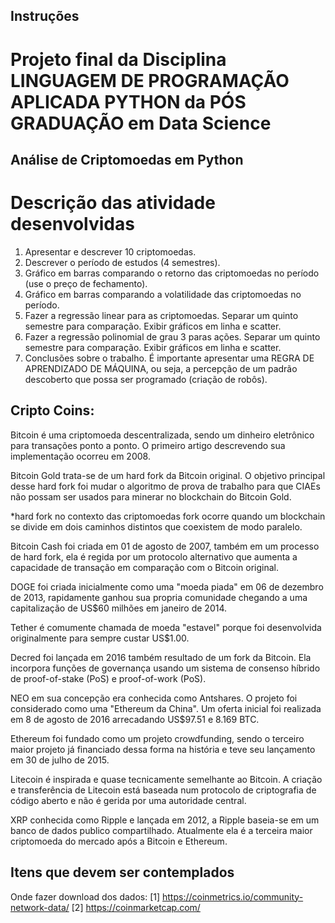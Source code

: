 ## Instruções
# Projeto final da Disciplina LINGUAGEM DE PROGRAMAÇÃO APLICADA PYTHON da PÓS GRADUAÇÃO em Data Science

## Análise de Criptomoedas em Python

# Descrição das atividade desenvolvidas
1. Apresentar e descrever 10 criptomoedas.
2. Descrever o período de estudos (4 semestres).
3. Gráfico em barras comparando o retorno das criptomoedas no período (use o preço de fechamento).
4. Gráfico em barras comparando a volatilidade das criptomoedas no período.
5. Fazer a regressão linear para as criptomoedas. Separar um quinto semestre para comparação. Exibir gráficos em linha e scatter.
6. Fazer a regressão polinomial de grau 3 paras ações. Separar um quinto semestre para comparação. Exibir gráficos em linha e scatter.
7. Conclusões sobre o trabalho. É importante apresentar uma REGRA DE APRENDIZADO DE MÁQUINA, ou seja, a percepção de um padrão descoberto que possa ser programado (criação de robôs).


## Cripto Coins:

Bitcoin é uma criptomoeda descentralizada, sendo um dinheiro eletrônico para transações ponto a ponto. O primeiro artigo descrevendo sua implementação ocorreu em 2008.

Bitcoin Gold trata-se de um hard fork da Bitcoin original. O objetivo principal desse hard fork foi mudar o algoritmo de prova de trabalho para que CIAEs não possam ser usados para minerar no blockchain do Bitcoin Gold.

*hard fork no contexto das criptomoedas fork ocorre quando um blockchain se divide em dois caminhos distintos que coexistem de modo paralelo.

Bitcoin Cash foi criada em 01 de agosto de 2007, também em um processo de hard fork, ela é regida por um protocolo alternativo que aumenta a capacidade de transação em comparação com o Bitcoin original.

DOGE foi criada inicialmente como uma "moeda piada" em 06 de dezembro de 2013, rapidamente ganhou sua propria comunidade chegando a uma capitalização de US$60 milhões em janeiro de 2014.

Tether é comumente chamada de moeda "estavel" porque foi desenvolvida originalmente para sempre custar US$1.00.

Decred foi lançada em 2016 também resultado de um fork da Bitcoin. Ela incorpora funções de governança usando um sistema de consenso híbrido de proof-of-stake (PoS) e proof-of-work (PoS).

NEO em sua concepção era conhecida como Antshares. O projeto foi considerado como uma "Ethereum da China". Um oferta inicial foi realizada em 8 de agosto de 2016 arrecadando US$97.51 e 8.169 BTC.

Ethereum foi fundado como um projeto crowdfunding, sendo o terceiro maior projeto já financiado dessa forma na história e teve seu lançamento em 30 de julho de 2015.

Litecoin é inspirada e quase tecnicamente semelhante ao Bitcoin. A criação e transferência de Litecoin está baseada num protocolo de criptografia de código aberto e não é gerida por uma autoridade central.

XRP conhecida como Ripple e lançada em 2012, a Ripple baseia-se em um banco de dados publico compartilhado. Atualmente ela é a terceira maior criptomoeda do mercado após a Bitcoin e Ethereum.

## Itens que devem ser contemplados
Onde fazer download dos dados:
[1] https://coinmetrics.io/community-network-data/
[2] https://coinmarketcap.com/

